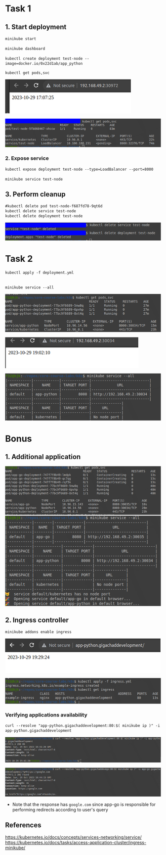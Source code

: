 # Task 1 

## 1. Start deployment

```
minikube start

minikube dashboard

kubectl create deployment test-node --image=docker.io/0x22d1ab/app_python 
```


```
kubectl get pods,svc
```

![](/assets/screenshots/2023-10-29-17-07-42.png)

![](/assets/screenshots/2023-10-29-18-24-27.png)



### 2. Expose service

```
kubectl expose deployment test-node --type=LoadBalancer --port=8000

minikube service test-node 
```



## 3. Perform cleanup

```
#kubectl delete pod test-node-f687fd78-9qt6d
kubectl delete service test-node
kubectl delete deployment test-node
```
![](/assets/screenshots/2023-10-29-18-25-41.png)

# Task 2


```
kubectl apply -f deployment.yml 


minikube service --all
```




![](/assets/screenshots/2023-10-29-19-01-53.png)

![](/assets/screenshots/2023-10-29-19-06-00.png)

![](/assets/screenshots/2023-10-29-19-05-32.png)



# Bonus

## 1. Additional application

![](/assets/screenshots/2023-10-29-19-16-36.png)
![](/assets/screenshots/2023-10-29-19-16-20.png)

## 2. Ingress controller

```
minikube addons enable ingress
```


![](/assets/screenshots/2023-10-29-19-29-40.png)

![](/assets/screenshots/2023-10-29-19-30-11.png)


### Verifying applications availability

```
curl --resolve "app-python.gigachaddevelopment:80:$( minikube ip )" -i app-python.gigachaddevelopment
```

![](/assets/screenshots/2023-10-29-19-41-50.png)

![](/assets/screenshots/2023-10-29-19-44-33.png)


- Note that the response has `google.com` since app-go is responsible for performing redirects according to user's query

## References
https://kubernetes.io/docs/concepts/services-networking/service/
https://kubernetes.io/docs/tasks/access-application-cluster/ingress-minikube/